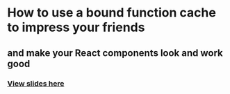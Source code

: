 # How to use a bound function cache to impress your friends
## and make your React components look and work good

### [View slides here](https://benwiley4000.github.io/why-bind-cache)
